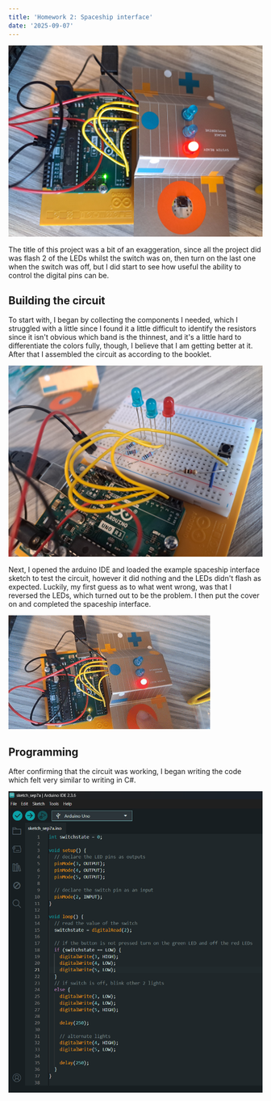 ```yaml
---
title: 'Homework 2: Spaceship interface'
date: '2025-09-07'
---
```


![Homework 2 project](/assets/images/HW2/HW2.jpg)

The title of this project was a bit of an exaggeration, since all the project did was flash 2 of the LEDs whilst the switch was on, then turn on the last one when the switch was off, but I did start to see how useful the ability to control the digital pins can be. 

## Building the circuit

To start with, I began by collecting the components I needed, which I struggled with a little since I found it a little difficult to identify the resistors since it isn't obvious which band is the thinnest, and it's a little hard to differentiate the colors fully, though, I believe that I am getting better at it. After that I assembled the circuit as according to the booklet.

![Basic Circuit](/assets/images/HW2/circuit.jpg)

Next, I opened the arduino IDE and loaded the example spaceship interface sketch to test the circuit, however it did nothing and the LEDs didn't flash as expected. Luckily, my first guess as to what went wrong, was that I reversed the LEDs, which turned out to be the problem. I then put the cover on and completed the spaceship interface.

![Working spaceship interface](/assets/images/HW2/spaceship_interface.gif)

## Programming

After confirming that the circuit was working, I began writing the code which felt very similar to writing in C#.

![Code](/assets/images/HW2/program.png)
